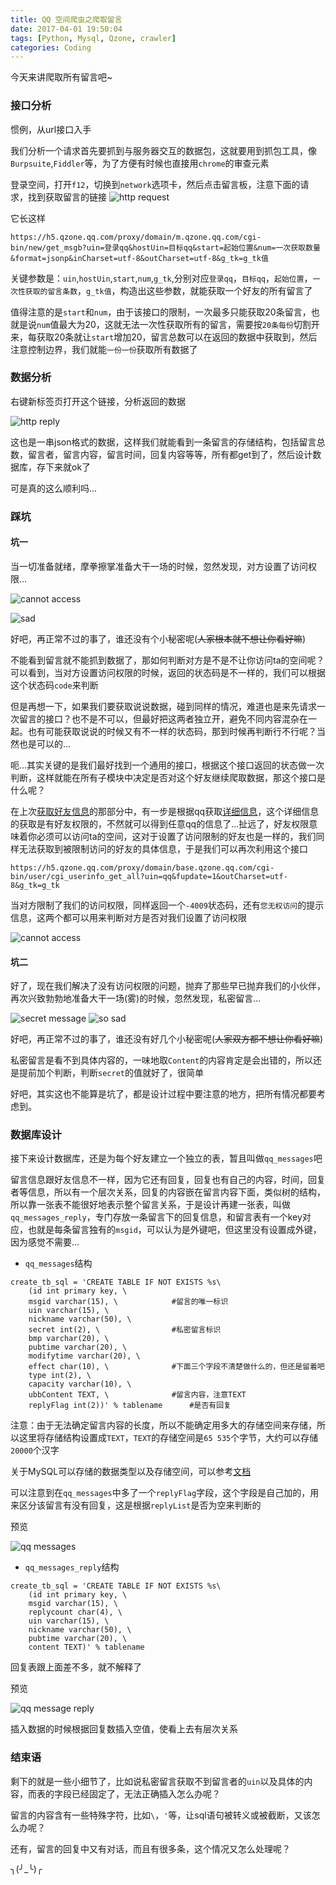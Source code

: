 ```yaml
---
title: QQ 空间爬虫之爬取留言
date: 2017-04-01 19:50:04
tags: [Python, Mysql, Qzone, crawler]
categories: Coding
---
```


<script src="https://blog-1252261399.cos-website.ap-beijing.myqcloud.com/pangu.js"></script>

今天来讲爬取所有留言吧~

### 接口分析
惯例，从url接口入手

我们分析一个请求首先要抓到与服务器交互的数据包，这就要用到抓包工具，像`Burpsuite`,`Fiddler`等，为了方便有时候也直接用`chrome`的审查元素

登录空间，打开`f12`，切换到`network`选项卡，然后点击留言板，注意下面的请求，找到获取留言的链接
![http request](https://blog-1252261399.cos-website.ap-beijing.myqcloud.com/images/xNpNZ)

它长这样

```
https://h5.qzone.qq.com/proxy/domain/m.qzone.qq.com/cgi-bin/new/get_msgb?uin=登录qq&hostUin=目标qq&start=起始位置&num=一次获取数量&format=jsonp&inCharset=utf-8&outCharset=utf-8&g_tk=g_tk值
```

关键参数是：`uin`,`hostUin`,`start`,`num`,`g_tk`,分别对应`登录qq`，`目标qq`，`起始位置`，`一次性获取的留言条数`，`g_tk值`，构造出这些参数，就能获取一个好友的所有留言了

值得注意的是`start`和`num`，由于该接口的限制，一次最多只能获取20条留言，也就是说`num`值最大为20，这就无法一次性获取所有的留言，需要按`20条每份`切割开来，每获取20条就让`start`增加20，留言总数可以在返回的数据中获取到，然后注意控制边界，我们就能`一份一份`获取所有数据了

<!-- more -->

### 数据分析
右键新标签页打开这个链接，分析返回的数据

![http reply](https://blog-1252261399.cos-website.ap-beijing.myqcloud.com/images/PFpqZ)

这也是一串json格式的数据，这样我们就能看到一条留言的存储结构，包括留言总数，留言者，留言内容，留言时间，回复内容等等，所有都get到了，然后设计数据库，存下来就ok了

可是真的这么顺利吗...

### 踩坑
#### 坑一
当一切准备就绪，摩拳擦掌准备大干一场的时候，忽然发现，对方设置了访问权限...

![cannot access](https://blog-1252261399.cos-website.ap-beijing.myqcloud.com/images/IqCvJ)

![sad](https://blog-1252261399.cos-website.ap-beijing.myqcloud.com/images/ljsdK)

好吧，再正常不过的事了，谁还没有个小秘密呢(~~人家根本就不想让你看好嘛~~)

不能看到留言就不能抓到数据了，那如何判断对方是不是不让你访问ta的空间呢？可以看到，当对方设置访问权限的时候，返回的状态码是不一样的，我们可以根据这个状态码`code`来判断

但是再想一下，如果我们要获取说说数据，碰到同样的情况，难道也是来先请求一次留言的接口？也不是不可以，但最好把这两者独立开，避免不同内容混杂在一起。也有可能获取说说的时候又有不一样的状态码，那到时候再判断行不行呢？当然也是可以的...

呃...其实关键的是我们最好找到一个通用的接口，根据这个接口返回的状态做一次判断，这样就能在所有子模块中决定是否对这个好友继续爬取数据，那这个接口是什么呢？

在上次[获取好友信息](https://kylingit.com/blog/qq-%E7%A9%BA%E9%97%B4%E7%88%AC%E8%99%AB%E4%B9%8B%E8%8E%B7%E5%8F%96%E5%A5%BD%E5%8F%8B/)的那部分中，有一步是根据qq获取[详细信息](https://kylingit.com/blog/qq-%E7%A9%BA%E9%97%B4%E7%88%AC%E8%99%AB%E4%B9%8B%E8%8E%B7%E5%8F%96%E5%A5%BD%E5%8F%8B/#详细信息)，这个详细信息的获取是有好友权限的，不然就可以得到任意qq的信息了...扯远了，好友权限意味着你必须可以访问ta的空间，这对于设置了访问限制的好友也是一样的，我们同样无法获取到被限制访问的好友的具体信息，于是我们可以再次利用这个接口

```
https://h5.qzone.qq.com/proxy/domain/base.qzone.qq.com/cgi-bin/user/cgi_userinfo_get_all?uin=qq&fupdate=1&outCharset=utf-8&g_tk=g_tk
```

当对方限制了我们的访问权限，同样返回一个`-4009`状态码，还有`您无权访问`的提示信息，这两个都可以用来判断对方是否对我们设置了访问权限

![cannot access](https://blog-1252261399.cos-website.ap-beijing.myqcloud.com/images/pfccO)

#### 坑二
好了，现在我们解决了没有访问权限的问题，抛弃了那些早已抛弃我们的小伙伴，再次兴致勃勃地准备大干一场(雾)的时候，忽然发现，私密留言...

![secret message](https://blog-1252261399.cos-website.ap-beijing.myqcloud.com/images/y81Qe)
![so sad](https://blog-1252261399.cos-website.ap-beijing.myqcloud.com/images/3I4Aj)

好吧，再正常不过的事了，谁还没有好几个小秘密呢(~~人家双方都不想让你看好嘛~~)

私密留言是看不到具体内容的，一味地取`Content`的内容肯定是会出错的，所以还是提前加个判断，判断`secret`的值就好了，很简单

好吧，其实这也不能算是坑了，都是设计过程中要注意的地方，把所有情况都要考虑到。

### 数据库设计
接下来设计数据库，还是为每个好友建立一个独立的表，暂且叫做`qq_messages`吧

留言信息跟好友信息不一样，因为它还有回复，回复也有自己的内容，时间，回复者等信息，所以有一个层次关系，回复的内容嵌在留言内容下面，类似树的结构，所以靠一张表不能很好地表示整个留言关系，于是设计再建一张表，叫做`qq_messages_reply`，专门存放一条留言下的回复信息，和留言表有一个key对应，也就是每条留言独有的`msgid`，可以认为是外键吧，但这里没有设置成外键，因为感觉不需要...

- `qq_messages`结构

```
create_tb_sql = 'CREATE TABLE IF NOT EXISTS %s\
    (id int primary key, \
    msgid varchar(15), \			#留言的唯一标识
    uin varchar(15), \
    nickname varchar(50), \
    secret int(2), \				#私密留言标识
    bmp varchar(20), \
    pubtime varchar(20), \
    modifytime varchar(20), \
    effect char(10), \				#下面三个字段不清楚做什么的，但还是留着吧
    type int(2), \
    capacity varchar(10), \
    ubbContent TEXT, \				#留言内容，注意TEXT
    replyFlag int(2))' % tablename		#是否有回复
```
注意：由于无法确定留言内容的长度，所以不能确定用多大的存储空间来存储，所以这里将存储结构设置成`TEXT`，`TEXT`的存储空间是`65 535`个字节，大约可以存储`20000`个汉字

关于MySQL可以存储的数据类型以及存储空间，可以参考[文档](https://www.runoob.com/mysql/mysql-data-types.html)

可以注意到在`qq_messages`中多了一个`replyFlag`字段，这个字段是自己加的，用来区分该留言有没有回复，这是根据`replyList`是否为空来判断的

预览

![qq messages](https://blog-1252261399.cos-website.ap-beijing.myqcloud.com/images/cIIY1)

- `qq_messages_reply`结构

```
create_tb_sql = 'CREATE TABLE IF NOT EXISTS %s\
    (id int primary key, \
    msgid varchar(15), \
    replycount char(4), \
    uin varchar(15), \
    nickname varchar(50), \
    pubtime varchar(20), \
    content TEXT)' % tablename
```
回复表跟上面差不多，就不解释了

预览

![qq message reply](https://blog-1252261399.cos-website.ap-beijing.myqcloud.com/images/5pPWS)

插入数据的时候根据回复数插入空值，使看上去有层次关系

### 结束语
剩下的就是一些小细节了，比如说私密留言获取不到留言者的`uin`以及具体的内容，而表的字段已经固定了，无法正确插入怎么办呢？

留言的内容含有一些特殊字符，比如`\`，`'`等，让sql语句被转义或被截断，又该怎么办呢？

还有，留言的回复中又有对话，而且有很多条，这个情况又怎么处理呢？

╮(╯_╰)╭


<script>pangu.spacingPage();</script>